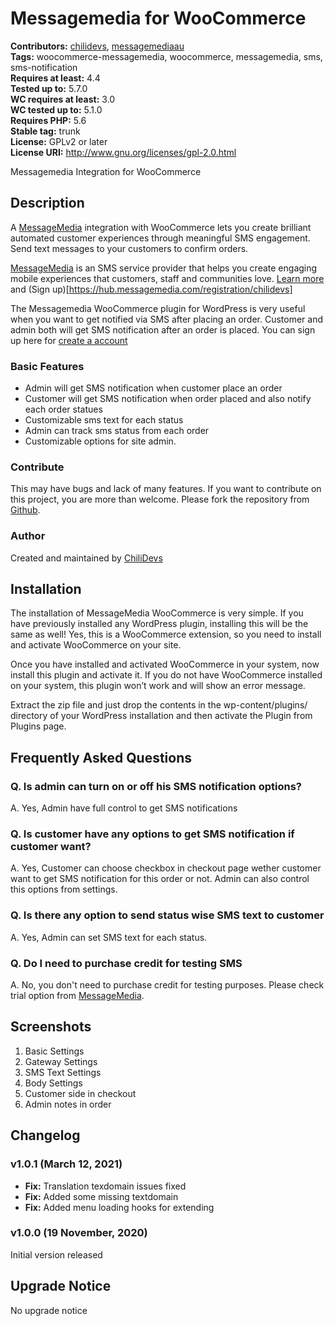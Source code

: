 # Messagemedia for WooCommerce #
**Contributors:** [chilidevs](https://profiles.wordpress.org/chilidevs/), [messagemediaau](https://profiles.wordpress.org/messagemediaau/)  
**Tags:** woocommerce-messagemedia, woocommerce, messagemedia, sms, sms-notification  
**Requires at least:** 4.4  
**Tested up to:** 5.7.0  
**WC requires at least:** 3.0  
**WC tested up to:** 5.1.0  
**Requires PHP:** 5.6  
**Stable tag:** trunk  
**License:** GPLv2 or later  
**License URI:** http://www.gnu.org/licenses/gpl-2.0.html  

Messagemedia Integration for WooCommerce

## Description ##

A [MessageMedia](https://messagemedia.com/us/) integration with WooCommerce lets you create brilliant automated customer experiences through meaningful SMS engagement. Send text messages to your customers to confirm orders.

[MessageMedia](https://messagemedia.com/us/) is an SMS service provider that helps you create engaging mobile experiences that customers, staff and communities love. [Learn more](https://messagemedia.com/us/) and (Sign up)[https://hub.messagemedia.com/registration/chilidevs]

The Messagemedia WooCommerce plugin for WordPress is very useful when you want to get notified via SMS after placing an order. Customer and admin both will get SMS notification after an order is placed. You can sign up here for [create a account](https://hub.messagemedia.com/registration/chilidevs)

### Basic Features ###

* Admin will get SMS notification when customer place an order
* Customer will get SMS notification when order placed and also notify each order statues
* Customizable sms text for each status
* Admin can track sms status from each order
* Customizable options for site admin.

### Contribute ###
This may have bugs and lack of many features. If you want to contribute on this project, you are more than welcome. Please fork the repository from [Github](https://github.com/chilidevs/messagemedia-woocommerce/issues).

### Author ###
Created and maintained by [ChiliDevs](http://chilidevs.com)

## Installation ##

The installation of MessageMedia WooCommerce is very simple. If you have previously installed any WordPress plugin, installing this will be the same as well! Yes, this is a WooCommerce extension, so you need to install and activate WooCommerce on your site.

Once you have installed and activated WooCommerce in your system, now install this plugin and activate it. If you do not have WooCommerce installed on your system, this plugin won’t work and will show an error message.

Extract the zip file and just drop the contents in the wp-content/plugins/ directory of your WordPress installation and then activate the Plugin from Plugins page.

## Frequently Asked Questions ##

### Q. Is admin can turn on or off his SMS notification options? ###
A.  Yes, Admin have full control to get SMS notifications

### Q. Is customer have any options to get SMS notification if customer want? ###
A. Yes, Customer can choose checkbox in checkout page wether customer want to get SMS notification for this order or not. Admin can also control this options from settings.

### Q. Is there any option to send status wise SMS text to customer ###
A. Yes, Admin can set SMS text for each status.

### Q. Do I need to purchase credit for testing SMS ###
A. No, you don't need to purchase credit for testing purposes. Please check trial option from [MessageMedia](https://messagemedia.com/us/).

## Screenshots ##
1. Basic Settings
2. Gateway Settings
3. SMS Text Settings
4. Body Settings
5. Customer side in checkout
6. Admin notes in order

## Changelog ##

### v1.0.1 (March 12, 2021) ###

- **Fix:** Translation texdomain issues fixed
- **Fix:** Added some missing textdomain
- **Fix:** Added menu loading hooks for extending

### v1.0.0 (19 November, 2020) ###

Initial version released

## Upgrade Notice ##
No upgrade notice
